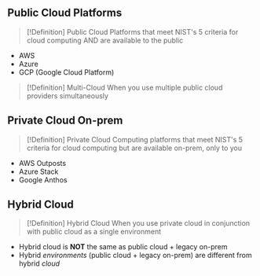 ## Public Cloud Platforms

>[!Definition] Public Cloud
>Platforms that meet NIST's 5 criteria for cloud computing AND are available to the public

- AWS
- Azure
- GCP (Google Cloud Platform)

>[!Definition] Multi-Cloud
>When you use multiple public cloud providers simultaneously

## Private Cloud On-prem

>[!Definition] Private Cloud
>Computing platforms that meet NIST's 5 criteria for cloud computing but are available on-prem, only to you

- AWS Outposts
- Azure Stack
- Google Anthos

## Hybrid Cloud

>[!Definition] Hybrid Cloud
>When you use private cloud in conjunction with public cloud as a single environment

- Hybrid cloud is **NOT** the same as public cloud + legacy on-prem
- Hybrid *environments* (public cloud + legacy on-prem) are different from hybrid *cloud*